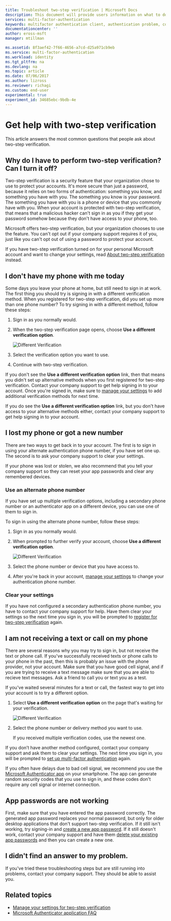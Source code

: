 ```yaml
---
title: Troubleshoot two-step verification | Microsoft Docs
description: This document will provide users information on what to do if they run into an issue with Azure Multi-Factor Authentication.
services: multi-factor-authentication
keywords: multifactor authentication client, authentication problem, correlation ID
documentationcenter: ''
author: eross-msft
manager: mtillman

ms.assetid: 8f3aef42-7f66-4656-a7cd-d25a971cb9eb
ms.service: multi-factor-authentication
ms.workload: identity
ms.tgt_pltfrm: na
ms.devlang: na
ms.topic: article
ms.date: 07/06/2017
ms.author: lizross
ms.reviewer: richagi
ms.custom: end-user
experimental: true
experiment_id: 34685ebc-9bdb-4e 
---
```

# Get help with two-step verification
This article answers the most common questions that people ask about two-step verification.

## Why do I have to perform two-step verification? Can I turn it off?

Two-step verification is a security feature that your organization chose to use to protect your accounts. It's more secure than just a password, because it relies on two forms of authentication: something you know, and something you have with you. The something you know is your password. The something you have with you is a phone or device that you commonly have with you. When your account is protected with two-step verification, that means that a malicious hacker can't sign in as you if they get your password somehow because they don't have access to your phone, too.

Microsoft offers two-step verification, but your organization chooses to use the feature. You can't opt out if your company support requires it of you, just like you can't opt out of using a password to protect your account.

If you have two-step verification turned on for your personal Microsoft account and want to change your settings, read [About two-step verification](https://support.microsoft.com/help/12408/microsoft-account-about-two-step-verification) instead.

## I don't have my phone with me today

Some days you leave your phone at home, but still need to sign in at work. The first thing you should try is signing in with a different verification method. When you registered for two-step verification, did you set up more than one phone number? To try signing in with a different method, follow these steps:

1. Sign in as you normally would.
2. When the two-step verification page opens, choose **Use a different verification option**.

   ![Different Verification](./media/multi-factor-authentication-end-user-troubleshoot/diff_option.png)

3. Select the verification option you want to use.
4. Continue with two-step verification.

If you don't see the **Use a different verification option** link, then that means you didn't set up alternative methods when you first registered for two-step verification. Contact your company support to get help signing in to your account. Once you're signed in, make sure to [manage your settings](multi-factor-authentication-end-user-manage-settings.md) to add additional verification methods for next time.

If you do see the **Use a different verification option** link, but you don't have access to your alternative methods either, contact your company support to get help signing in to your account.

## I lost my phone or got a new number
There are two ways to get back in to your account. The first is to sign in using your alternate authentication phone number, if you have set one up. The second is to ask your company support to clear your settings.

If your phone was lost or stolen, we also recommend that you tell your company support so they can reset your app passwords and clear any remembered devices.

### Use an alternate phone number
If you have set up multiple verification options, including a secondary phone number or an authenticator app on a different device, you can use one of them to sign in.

To sign in using the alternate phone number, follow these steps:

1. Sign in as you normally would.
2. When prompted to further verify your account, choose **Use a different verification option**.

   ![Different Verification](./media/multi-factor-authentication-end-user-troubleshoot/diff_option.png)

3. Select the phone number or device that you have access to.
4. After you're back in your account, [manage your settings](multi-factor-authentication-end-user-manage-settings.md) to change your authentication phone number.

### Clear your settings
If you have not configured a secondary authentication phone number, you have to contact your company support for help. Have them clear your settings so the next time you sign in, you will be prompted to [register for two-step verification](multi-factor-authentication-end-user-first-time.md) again.

## I am not receiving a text or call on my phone
There are several reasons why you may try to sign in, but not receive the text or phone call. If you've successfully received texts or phone calls to your phone in the past, then this is probably an issue with the phone provider, not your account. Make sure that you have good cell signal, and if you are trying to receive a text message make sure that you are able to recieve text messages. Ask a friend to call you or text you as a test.

If you've waited several minutes for a text or call, the fastest way to get into your account is to try a different option.

1. Select **Use a different verification option** on the page that's waiting for your verification.

    ![Different Verification](./media/multi-factor-authentication-end-user-troubleshoot/diff_option.png)
2. Select the phone number or delivery method you want to use.

    If you received multiple verification codes, use the newest one.

If you don’t have another method configured, contact your company support and ask them to clear your settings. The next time you sign in, you will be prompted to [set up multi-factor authentication](multi-factor-authentication-end-user-first-time.md) again.

If you often have delays due to bad cell signal, we recommend you use the [Microsoft Authenticator app](microsoft-authenticator-app-how-to.md) on your smartphone. The app can generate random security codes that you use to sign in, and these codes don't require any cell signal or internet connection.

## App passwords are not working
First, make sure that you have entered the app password correctly. The generated app password replaces your normal password, but only for older desktop applications that don't support two-step verification. If it still isn't working, try signing-in and [create a new app password](multi-factor-authentication-end-user-app-passwords.md).  If it still doesn't work, contact your company support and have them [delete your existing app passwords](../../active-directory/authentication/howto-mfa-userdevicesettings.md) and then you can create a new one.

## I didn't find an answer to my problem.
If you've tried these troubleshooting steps but are still running into problems, contact your company support. They should be able to assist you.

## Related topics
* [Manage your settings for two-step verification](multi-factor-authentication-end-user-manage-settings.md)  
* [Microsoft Authenticator application FAQ](microsoft-authenticator-app-faq.md)
